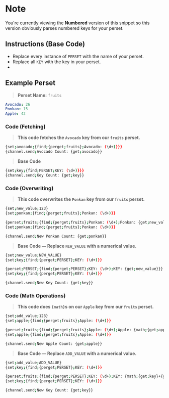 # Note
You're currently viewing the **Numbered** version of this snippet so this version obviously parses numbered keys for your perset.

## Instructions (Base Code)
- Replace every instance of `PERSET` with the name of your perset.
- Replace all `KEY` with the key in your perset.
- 

## Example Perset
> **Perset Name:** `fruits`
```yaml
Avocado: 26
Ponkan: 15
Apple: 42
```

### Code (Fetching)
> **This code fetches the `Avocado` key from our `fruits` perset.**
```sh
{set;avocado;{find;{perget;fruits};Avocado: (\d+)}}}
{channel.send;Avocado Count: {get;avocado}}
```
> **Base Code**
```sh
{set;key;{find;PERSET;KEY: (\d+)}}}
{channel.send;Key Count: {get;key}}
```



### Code (Overwriting)
> **This code overwrites the `Ponkan` key from our `fruits` perset.**
```sh
{set;new_value;123}
{set;ponkan;{find;{perget;fruits};Ponkan: (\d+)}}

{perset;fruits;{find;{perget;fruits};Ponkan: (\d+);Ponkan: {get;new_value}}}
{set;ponkan;{find;{perget;fruits};Ponkan: (\d+)}}

{channel.send;New Ponkan Count: {get;ponkan}}
```
> **Base Code — Replace `NEW_VALUE` with a numerical value.**
```sh
{set;new_value;NEW_VALUE}
{set;key;{find;{perget;PERSET};KEY: (\d+)}}

{perset;PERSET;{find;{perget;PERSET};KEY: (\d+);KEY: {get;new_value}}}
{set;key;{find;{perget;PERSET};KEY: (\d+)}}

{channel.send;New Key Count: {get;key}}
```



### Code (Math Operations)
> **This code does `{math}`s on our `Apple` key from our `fruits` perset.**
```sh
{set;add_value;123}
{set;apple;{find;{perget;fruits};Apple: (\d+)}}

{perset;fruits;{find;{perget;fruits};Apple: (\d+);Apple: {math;{get;apple}+{get;add_value}}}}
{set;apple;{find;{perget;fruits};Apple: (\d+)}}

{channel.send;New Apple Count: {get;apple}}
```
> **Base Code — Replace `ADD_VALUE` with a numerical value.**
```sh
{set;add_value;ADD_VALUE}
{set;key;{find;{perget;PERSET};KEY: (\d+)}}

{perset;fruits;{find;{perget;PERSET};KEY: (\d+);KEY: {math;{get;key}+{get;add_value}}}}
{set;key;{find;{perget;PERSET};KEY: (\d+)}}

{channel.send;New Key Count: {get;key}}
```

